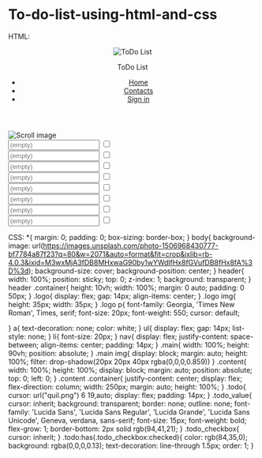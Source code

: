 # To-do-list-using-html-and-css


HTML:
<!DOCTYPE html>
<html lang="en">
    <head>
        <meta charset="UTF-8">
        <meta http-equiv="X-UA-Compatible" content="IE=edge">
        <meta name="viewport" content="width=device-width, initial-scale=1.0">
        <title>ToDo List</title>
        <link rel="stylesheet" href="style.css">
    </head>
    <body>
        <header>
            <nav class="container">
                <div class="logo">
                    <img src="ToDo.jpg" alt="ToDo List">
                    <p>ToDo List</p>
                </div>
                <ul>
                    <a href="ToDo.html">
                        <li>Home</li>
                    </a>
                    <a href="main">
                        <li>Contacts</li>
                    </a>
                    <a href="main">
                        <li>Sign in</li>
                    </a>
                </ul>
            </nav>
        </header>
        <div class="main">
            <img src="scroll.png" alt="Scroll image">
            <div class="content">
                <div class="container">
                    <div class="todo">
                        <input class="todo_value" type="text" placeholder="(empty)">
                        <input class="todo_checkbox" type="checkbox">
                    </div>
                    <div class="todo">
                        <input class="todo_value" type="text" placeholder="(empty)">
                        <input class="todo_checkbox" type="checkbox">
                    </div>
                    <div class="todo">
                        <input class="todo_value" type="text" placeholder="(empty)">
                        <input class="todo_checkbox" type="checkbox">
                    </div>
                    <div class="todo">
                        <input class="todo_value" type="text" placeholder="(empty)">
                        <input class="todo_checkbox" type="checkbox">
                    </div>
                    <div class="todo">
                        <input class="todo_value" type="text" placeholder="(empty)">
                        <input class="todo_checkbox" type="checkbox">
                    </div>
                    <div class="todo">
                        <input class="todo_value" type="text" placeholder="(empty)">
                        <input class="todo_checkbox" type="checkbox">
                    </div>
                    <div class="todo">
                        <input class="todo_value" type="text" placeholder="(empty)">
                        <input class="todo_checkbox" type="checkbox">
                    </div>
                    <div class="todo">
                        <input class="todo_value" type="text" placeholder="(empty)">
                        <input class="todo_checkbox" type="checkbox">
                    </div>
                </div>
            </div>
        </div>
    </body>
</html>








CSS:
*{
    margin: 0;
    padding: 0;
    box-sizing: border-box;
}
body{
    background-image: url(https://images.unsplash.com/photo-1506968430777-bf7784a87f23?q=80&w=2071&auto=format&fit=crop&ixlib=rb-4.0.3&ixid=M3wxMjA3fDB8MHxwaG90by1wYWdlfHx8fGVufDB8fHx8fA%3D%3d);
    background-size: cover;
    background-position: center;
}
header{
    width: 100%;
    position: sticky;
    top: 0;
    z-index: 1;
    background: transparent;
}
header .container{
    height: 10vh;
    width: 100%;
    margin: 0 auto;
    padding: 0 50px;
}
.logo{
    display: flex;
    gap: 14px;
    align-items: center;
}
.logo img{
    height: 35px;
    width: 35px;
}
.logo p{
    font-family: Georgia, 'Times New Roman', Times, serif;
    font-size: 20px;
    font-weight: 550;
    cursor: default;

}
a{
    text-decoration: none;
    color: white;
}
ul{
    display: flex;
    gap: 14px;
    list-style: none;
}
li{
    font-size: 20px;
}
nav{
    display: flex;
    justify-content: space-between;
    align-items: center;
    padding: 14px;
}
.main{
    width: 100%;
    height: 90vh;
    position: absolute;
}
.main img{
    display: block;
    margin: auto;
    height: 100%;
    filter: drop-shadow(20px 20px 40px rgba(0,0,0,0.859))
}
.content{
    width: 100%;
    height: 100%;
    display: block;
    margin: auto;
    position: absolute;
    top: 0;
    left: 0;
}
.content .container{
    justify-content: center;
    display: flex;
    flex-direction: column;
    width: 250px;
    margin: auto;
    height: 100%;
}
.todo{
    cursor: url("quil.png") 6 19,auto;
    display: flex;
    padding: 14px;
}
.todo_value{
    cursor: inherit;
    background: transparent;
    border: none;
    outline: none;
    font-family: 'Lucida Sans', 'Lucida Sans Regular', 'Lucida Grande', 'Lucida Sans Unicode', Geneva, verdana, sans-serif;
    font-size: 15px;
    font-weight: bold;
    flex-grow: 1;
    border-bottom: 2px solid rgb(94,41,21);
}
.todo_checkbox{
    cursor: inherit;
}
.todo:has(.todo_checkbox:checked){
    color: rgb(84,35,0);
    background: rgba(0,0,0,0.13);
    text-decoration: line-through 1.5px;
    order: 1;
}


